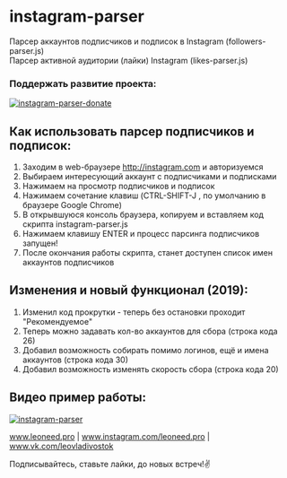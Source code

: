 # instagram-parser
Парсер аккаунтов подписчиков и подписок в Instagram (followers-parser.js)<br>
Парсер активной аудитории (лайки) Instagram (likes-parser.js)
<br>
### Поддержать развитие проекта:
[![instagram-parser-donate](https://www.dropbox.com/s/1nxwhbmlt4c2rmi/money.png?raw=1)](https://yasobe.ru/na/instaparser)

## Как использовать парсер подписчиков и подписок:
1. Заходим в web-браузере http://instagram.com и авторизуемся
2. Выбираем интересующий аккаунт с подписчиками и подписками
3. Нажимаем на просмотр подписчиков и подписок
4. Нажимаем сочетание клавиш (CTRL-SHIFT-J , по умолчанию в браузере Google Chrome)
5. В открывшуюся консоль браузера, копируем и вставляем код скрипта instagram-parser.js
6. Нажимаем клавишу ENTER и процесс парсинга подписчиков запущен!
7. После окончания работы скрипта, станет доступен список имен аккаунтов подписчиков

## Изменения и новый функционал (2019):
1. Изменил код прокрутки - теперь без остановки проходит "Рекомендуемое"
2. Теперь можно задавать кол-во аккаунтов для сбора (строка кода 26)
3. Добавил возможность собирать помимо логинов, ещё и имена аккаунтов (строка кода 30)
4. Добавил возможность изменять скорость сбора (строка кода 20)

## Видео пример работы:

[![instagram-parser](https://img.youtube.com/vi/HUHPDRmohPg/0.jpg)](https://www.youtube.com/watch?v=HUHPDRmohPg)

www.leoneed.pro | www.instagram.com/leoneed.pro | www.vk.com/leovladivostok

Подписывайтесь, ставьте лайки, до новых встреч!:v:
